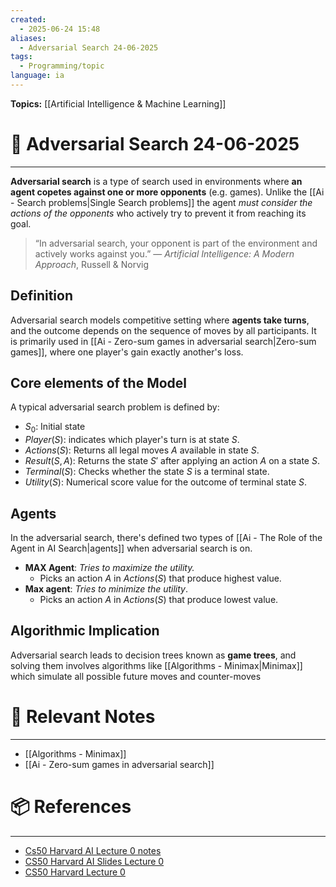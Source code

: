 ```yaml
---
created:
  - 2025-06-24 15:48
aliases:
  - Adversarial Search 24-06-2025
tags:
  - Programming/topic
language: ia
---
```


**Topics:** [[Artificial Intelligence & Machine Learning]]

# 📃 Adversarial Search 24-06-2025

---
**Adversarial search** is a type of search used in environments where **an agent copetes against one or more opponents** (e.g. games). Unlike the [[Ai - Search problems|Single Search problems]] the agent *must consider the actions of the opponents* who actively try to prevent it from reaching its goal.

> “In adversarial search, your opponent is part of the environment and actively works against you.” 
— _Artificial Intelligence: A Modern Approach_, Russell & Norvig
## Definition
Adversarial search models competitive setting where **agents take turns**, and the outcome depends on the sequence of moves by all participants. It is primarily used in [[Ai - Zero-sum games in adversarial search|Zero-sum games]], where one player's gain exactly another's loss.

## Core elements of the Model
A typical adversarial search problem is defined by:
- $S_{0}$: Initial state
- $Player(S)$: indicates which player's turn is at state $S$.
- $Actions(S)$: Returns all legal moves $A$ available in state $S$.
- $Result(S, A)$: Returns the state $S'$ after applying an action $A$ on a state $S$.
- $Terminal(S)$: Checks whether the state $S$ is a terminal state.
- $Utility(S)$: Numerical score value for the outcome of terminal state $S$.

## Agents
In the adversarial search, there's defined two types of [[Ai - The Role of the Agent in AI Search|agents]] when adversarial search is on.

- **MAX Agent**: *Tries to maximize the utility.*
    - Picks an action $A$ in $Actions(S)$ that produce highest value.
- **Max agent**: *Tries to minimize the utility*.
    - Picks an action $A$ in $Actions(S)$ that produce lowest value.

## Algorithmic Implication
Adversarial search leads to decision trees known as **game trees**, and solving them involves algorithms like [[Algorithms - Minimax|Minimax]] which simulate all possible future moves and counter-moves

# 🔗 Relevant Notes

---
- [[Algorithms - Minimax]]
- [[Ai - Zero-sum games in adversarial search]]
# 📦 References

---
- [Cs50 Harvard AI Lecture 0 notes](https://cs50.harvard.edu/ai/2024/notes/0/)
- [CS50 Harvard AI Slides Lecture 0](https://cdn.cs50.net/ai/2020/spring/lectures/0/lecture0.pdf)
- [CS50 Harvard Lecture 0](https://learning.edx.org/course/course-v1:HarvardX+CS50AI+1T2020/block-v1:HarvardX+CS50AI+1T2020+type@sequential+block@a52582b244c849289b4745d601fa6d43/block-v1:HarvardX+CS50AI+1T2020+type@vertical+block@17b5cbf6a3c348d28c6c02ab84765bb3)